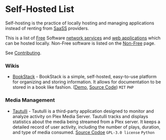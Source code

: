 # Self-Hosted List

Self-hosting is the practice of locally hosting and managing applications instead of renting from [SaaSS](https://www.gnu.org/philosophy/who-does-that-server-really-serve.html) providers.

This is a list of [Free](https://en.wikipedia.org/wiki/Free_software) Software [network services](https://en.wikipedia.org/wiki/Network_service) and [web applications](https://en.wikipedia.org/wiki/Web_application) which can be hosted locally. Non-Free software is listed on the [Non-Free](non-free.md) page.

See [Contributing](.github/CONTRIBUTING.md).

<!-- BEGIN SOFTWARE LIST -->

### Wikis
- [BookStack](https://www.bookstackapp.com/) - BookStack is a simple, self-hosted, easy-to-use platform for organizing and storing information. It allows for documentation to be stored in a book like fashion. ([Demo](https://www.bookstackapp.com/#demo), [Source Code](https://github.com/ssddanbrown/BookStack)) `MIT` `PHP`

### Media Management
- [Tautulli](https://tautulli.com/) -  Tautulli is a third-party application designed to monitor and analyze activity on Plex Media Server. Tautulli tracks and displays statistics about the media being streamed from a Plex server. It keeps a detailed record of user activity, including the number of plays, duration, and type of media consumed. [Source Codoe](https://github.com/Tautulli/Tautulli) `GPL-3.0 license` `Python`
